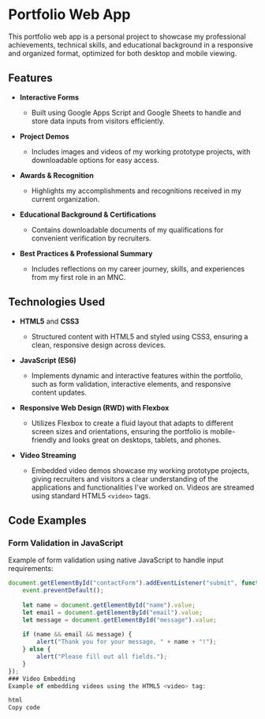 # Portfolio Web App

This portfolio web app is a personal project to showcase my professional achievements, technical skills, and educational background in a responsive and organized format, optimized for both desktop and mobile viewing.

## Features

- **Interactive Forms**  
  - Built using Google Apps Script and Google Sheets to handle and store data inputs from visitors efficiently.

- **Project Demos**  
  - Includes images and videos of my working prototype projects, with downloadable options for easy access.

- **Awards & Recognition**  
  - Highlights my accomplishments and recognitions received in my current organization.

- **Educational Background & Certifications**  
  - Contains downloadable documents of my qualifications for convenient verification by recruiters.

- **Best Practices & Professional Summary**  
  - Includes reflections on my career journey, skills, and experiences from my first role in an MNC.

## Technologies Used

- **HTML5** and **CSS3**  
  - Structured content with HTML5 and styled using CSS3, ensuring a clean, responsive design across devices.

- **JavaScript (ES6)**  
  - Implements dynamic and interactive features within the portfolio, such as form validation, interactive elements, and responsive content updates.

- **Responsive Web Design (RWD) with Flexbox**  
  - Utilizes Flexbox to create a fluid layout that adapts to different screen sizes and orientations, ensuring the portfolio is mobile-friendly and looks great on desktops, tablets, and phones.

- **Video Streaming**  
  - Embedded video demos showcase my working prototype projects, giving recruiters and visitors a clear understanding of the applications and functionalities I've worked on. Videos are streamed using standard HTML5 `<video>` tags.

## Code Examples

### Form Validation in JavaScript

Example of form validation using native JavaScript to handle input requirements:

```javascript
document.getElementById("contactForm").addEventListener("submit", function(event) {
    event.preventDefault();
    
    let name = document.getElementById("name").value;
    let email = document.getElementById("email").value;
    let message = document.getElementById("message").value;
    
    if (name && email && message) {
        alert("Thank you for your message, " + name + "!");
    } else {
        alert("Please fill out all fields.");
    }
});
### Video Embedding
Example of embedding videos using the HTML5 <video> tag:

html
Copy code

